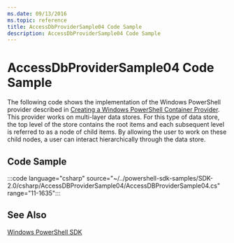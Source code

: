```yaml
---
ms.date: 09/13/2016
ms.topic: reference
title: AccessDbProviderSample04 Code Sample
description: AccessDbProviderSample04 Code Sample
---
```

# AccessDbProviderSample04 Code Sample

The following code shows the implementation of the Windows PowerShell provider described in
[Creating a Windows PowerShell Container Provider](./creating-a-windows-powershell-container-provider.md).
This provider works on multi-layer data stores. For this type of data store, the top level of the
store contains the root items and each subsequent level is referred to as a node of child items. By
allowing the user to work on these child nodes, a user can interact hierarchically through the data
store.

## Code Sample

:::code language="csharp" source="~/../powershell-sdk-samples/SDK-2.0/csharp/AccessDBProviderSample04/AccessDBProviderSample04.cs" range="11-1635":::

## See Also

[Windows PowerShell SDK](../windows-powershell-reference.md)
